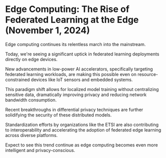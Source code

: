 # Edge Computing: The Rise of Federated Learning at the Edge (November 1, 2024)

Edge computing continues its relentless march into the mainstream.

Today, we're seeing a significant uptick in federated learning deployments directly on edge devices.

New advancements in low-power AI accelerators, specifically targeting federated learning workloads, are making this possible even on resource-constrained devices like IoT sensors and embedded systems.

This paradigm shift allows for localized model training without centralizing sensitive data, dramatically improving privacy and reducing network bandwidth consumption.

Recent breakthroughs in differential privacy techniques are further solidifying the security of these distributed models.

Standardization efforts by organizations like the ETSI are also contributing to interoperability and accelerating the adoption of federated edge learning across diverse platforms.

Expect to see this trend continue as edge computing becomes even more intelligent and privacy-conscious.

